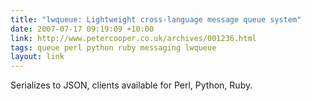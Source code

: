 ```yaml
---
title: "lwqueue: Lightweight cross-language message queue system"
date: 2007-07-17 09:19:09 +10:00
link: http://www.petercooper.co.uk/archives/001236.html
tags: queue perl python ruby messaging lwqueue
layout: link
---
```

Serializes to JSON, clients available for Perl, Python, Ruby.
